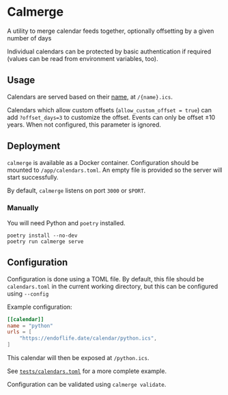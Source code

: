 # Calmerge

A utility to merge calendar feeds together, optionally offsetting by a given number of days

Individual calendars can be protected by basic authentication if required (values can be read from environment variables, too).

## Usage

Calendars are served based on their [name](#configuration), at `/{name}.ics`.

Calendars which allow custom offsets (`allow_custom_offset = true`) can add `?offset_days=3` to customize the offset. Events can only be offset ±10 years. When not configured, this parameter is ignored.

## Deployment

`calmerge` is available as a Docker container. Configuration should be mounted to `/app/calendars.toml`. An empty file is provided so the server will start successfully.

By default, `calmerge` listens on port `3000` or `$PORT`.

### Manually

You will need Python and `poetry` installed.

```
poetry install --no-dev
poetry run calmerge serve
```

## Configuration

Configuration is done using a TOML file. By default, this file should be `calendars.toml` in the current working directory, but this can be configured using `--config`

Example configuration:

```toml
[[calendar]]
name = "python"
urls = [
    "https://endoflife.date/calendar/python.ics",
]
```

This calendar will then be exposed at `/python.ics`.

See [`tests/calendars.toml`](./tests/calendars.toml) for a more complete example.

Configuration can be validated using `calmerge validate`.
